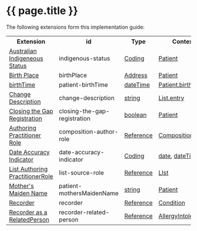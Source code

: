 # {{ page.title }}

The following extensions form this implementation guide:

<table class="list" width="100%">
    <tr>
        <th>Extension</th>
        <th>id</th>
        <th>Type</th>
        <th>Context</th>
    </tr>
    <tr>
        <td><a href="http://build.fhir.org/ig/hl7au/au-fhir-base/StructureDefinition-indigenous-status.html">Australian Indigeneous Status</a></td>
        <td>indigenous-status</td>
        <td><a href="http://hl7.org/fhir/stu3/datatypes.html#Coding">Coding</a></td>
        <td><a href="http://hl7.org/fhir/stu3/patient.html">Patient</a></td>
    </tr>
    <tr>
        <td><a href="http://hl7.org/fhir/STU3/extension-birthplace.html">Birth Place</a></td>
        <td>birthPlace</td>
        <td><a href="http://hl7.org/fhir/stu3/datatypes.html#Address">Address</a></td>
        <td><a href="http://hl7.org/fhir/stu3/patient.html">Patient</a></td>
    </tr>
    <tr>
        <td><a href="http://hl7.org/fhir/extension-patient-birthtime.html">birthTime</a></td>
        <td>patient-birthTime</td>
        <td><a href="http://hl7.org/fhir/stu3/datatypes.html#dateTime">dateTime</a></td>
        <td><a href="http://hl7.org/fhir/stu3/patient.html">Patient.birthDate</a></td>
    </tr>
    <tr>
        <td><a href="http://build.fhir.org/ig/hl7au/au-fhir-base/StructureDefinition-change-description.html">Change Description</a></td>
        <td>change-description</td>
        <td><a href="http://hl7.org/fhir/stu3/datatypes.html#string">string</a></td>
        <td><a href="http://hl7.org/fhir/stu3/list.html">List.entry</a></td>
  </tr>
  <tr>
        <td><a href="https://build.fhir.org/ig/hl7au/au-fhir-base/StructureDefinition-closing-the-gap-registration.html">Closing the Gap Registration</a></td>
        <td>closing-the-gap-registration</td>
        <td><a href="http://hl7.org/fhir/stu3/datatypes.html#boolean">boolean</a></td>
        <td><a href="http://hl7.org/fhir/stu3/patient.html">Patient</a></td>
    </tr>
  <tr>
        <td><a href="http://build.fhir.org/ig/hl7au/au-fhir-base/StructureDefinition-composition-author-role.html">Authoring Practitioner Role</a></td>
        <td>composition-author-role</td>
        <td><a href="http://hl7.org/fhir/stu3/references.html#Reference">Reference</a></td>
      <td><a href="http://hl7.org/fhir/stu3/composition.html">Composition</a></td>
  </tr>
  <tr>
    <td><a href="http://build.fhir.org/ig/hl7au/au-fhir-base/StructureDefinition-date-accuracy-indicator.html">Date Accuracy Indicator</a></td>
    <td>date-accuracy-indicator</td>
    <td><a href="http://hl7.org/fhir/stu3/datatypes.html#Coding">Coding</a></td>
    <td><a href="http://hl7.org/fhir/stu3/datatypes.html#date">date</a>, <a href="http://hl7.org/fhir/stu3/datatypes.html#dateTime">dateTime</a> </td>
  </tr>
   <tr>
         <td><a href="http://build.fhir.org/ig/hl7au/au-fhir-base/StructureDefinition-list-source-role.html">List Authoring PractitionerRole</a></td>
        <td>list-source-role</td>
        <td><a href="http://hl7.org/fhir/stu3/datatypes.html#Reference">Reference</a></td>
        <td><a href="http://hl7.org/fhir/stu3/list.html">LIst</a></td>
    </tr>
    <tr>
        <td><a href="http://hl7.org/fhir/STU3/extension-patient-mothersmaidenname.html">Mother's Maiden Name</a></td>
        <td>patient-mothersMaidenName</td>
        <td><a href="http://hl7.org/fhir/stu3/datatypes.html#string">string</a></td>
        <td><a href="http://hl7.org/fhir/stu3/patient.html">Patient</a></td>
  </tr>
    <tr>
        <td><a href="http://build.fhir.org/ig/hl7au/au-fhir-base/StructureDefinition-recorder.html">Recorder</a></td>
        <td>recorder</td>
        <td><a href="http://hl7.org/fhir/stu3/datatypes.html#Reference">Reference</a></td>
      <td><a href="http://hl7.org/fhir/stu3/condition.html">Condition</a></td>
  </tr>
    <tr>
      <td><a href="http://build.fhir.org/ig/hl7au/au-fhir-base/StructureDefinition-recorder-related-person.html">Recorder as a RelatedPerson</a></td>
      <td>recorder-related-person</td>
      <td><a href="http://hl7.org/fhir/stu3/references.html#Reference">Reference</a></td>
      <td><a href="http://hl7.org/fhir/STU3/allergyintolerance.html">AllergyIntolerance</a></td>
  </tr>
 </table> 

